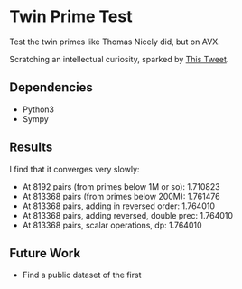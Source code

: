 # Twin Prime Test

Test the twin primes like Thomas Nicely did, but on AVX.

Scratching an intellectual curiosity, sparked by 
[This Tweet](https://twitter.com/fermatslibrary/status/1189900586365464588?s=20).


## Dependencies

* Python3
* Sympy

## Results

I find that it converges very slowly:

* At 8192 pairs (from primes below 1M or so): 1.710823
* At 813368 pairs (from primes below 200M): 1.761476
* At 813368 pairs, adding in reversed order: 1.764010
* At 813368 pairs, adding reversed, double prec: 1.764010
* At 813368 pairs, scalar operations, dp: 1.764010

## Future Work

* Find a public dataset of the first 
